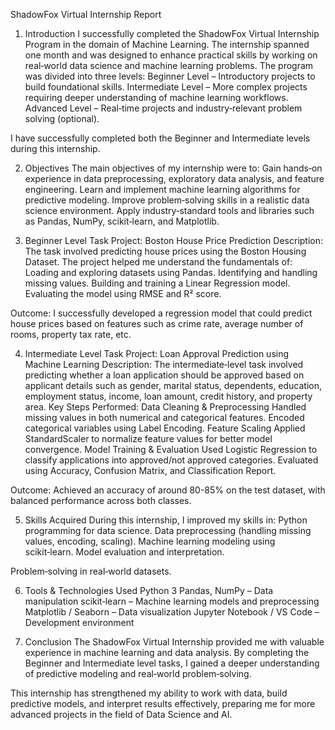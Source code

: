 ShadowFox Virtual Internship Report

1. Introduction
I successfully completed the ShadowFox Virtual Internship Program in the domain of Machine Learning.
The internship spanned one month and was designed to enhance practical skills by working on real‑world data science and machine learning problems.
The program was divided into three levels:
Beginner Level – Introductory projects to build foundational skills.
Intermediate Level – More complex projects requiring deeper understanding of machine learning workflows.
Advanced Level – Real‑time projects and industry‑relevant problem solving (optional).

I have successfully completed both the Beginner and Intermediate levels during this internship.

2. Objectives
The main objectives of my internship were to:
Gain hands‑on experience in data preprocessing, exploratory data analysis, and feature engineering.
Learn and implement machine learning algorithms for predictive modeling.
Improve problem‑solving skills in a realistic data science environment.
Apply industry‑standard tools and libraries such as Pandas, NumPy, scikit‑learn, and Matplotlib.

3. Beginner Level Task
Project: Boston House Price Prediction
Description:
The task involved predicting house prices using the Boston Housing Dataset. The project helped me understand the fundamentals of:
Loading and exploring datasets using Pandas.
Identifying and handling missing values.
Building and training a Linear Regression model.
Evaluating the model using RMSE and R² score.

Outcome:
I successfully developed a regression model that could predict house prices based on features such as crime rate, average number of rooms, property tax rate, etc.

4. Intermediate Level Task
Project: Loan Approval Prediction using Machine Learning
Description:
The intermediate‑level task involved predicting whether a loan application should be approved based on applicant details such as gender, marital status, dependents, education, employment status, income, loan amount, credit history, and property area.
Key Steps Performed:
Data Cleaning & Preprocessing
Handled missing values in both numerical and categorical features.
Encoded categorical variables using Label Encoding.
Feature Scaling
Applied StandardScaler to normalize feature values for better model convergence.
Model Training & Evaluation
Used Logistic Regression to classify applications into approved/not approved categories.
Evaluated using Accuracy, Confusion Matrix, and Classification Report.

Outcome:
Achieved an accuracy of around 80-85% on the test dataset, with balanced performance across both classes.

5. Skills Acquired
During this internship, I improved my skills in:
Python programming for data science.
Data preprocessing (handling missing values, encoding, scaling).
Machine learning modeling using scikit‑learn.
Model evaluation and interpretation.

Problem‑solving in real‑world datasets.

6. Tools & Technologies Used
Python 3
Pandas, NumPy – Data manipulation
scikit‑learn – Machine learning models and preprocessing
Matplotlib / Seaborn – Data visualization
Jupyter Notebook / VS Code – Development environment

7. Conclusion
The ShadowFox Virtual Internship provided me with valuable experience in machine learning and data analysis. By completing the Beginner and Intermediate level tasks, I gained a deeper understanding of predictive modeling and real‑world problem‑solving.

This internship has strengthened my ability to work with data, build predictive models, and interpret results effectively, preparing me for more advanced projects in the field of Data Science and AI.
